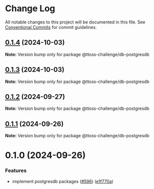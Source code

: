 # Change Log

All notable changes to this project will be documented in this file.
See [Conventional Commits](https://conventionalcommits.org) for commit guidelines.

## [0.1.4](https://github.com/ttoss/ttoss/compare/@ttoss-challenge/db-postgresdb@0.1.3...@ttoss-challenge/db-postgresdb@0.1.4) (2024-10-03)

**Note:** Version bump only for package @ttoss-challenge/db-postgresdb

## [0.1.3](https://github.com/ttoss/ttoss/compare/@ttoss-challenge/db-postgresdb@0.1.2...@ttoss-challenge/db-postgresdb@0.1.3) (2024-10-03)

**Note:** Version bump only for package @ttoss-challenge/db-postgresdb

## [0.1.2](https://github.com/ttoss/ttoss/compare/@ttoss-challenge/db-postgresdb@0.1.1...@ttoss-challenge/db-postgresdb@0.1.2) (2024-09-27)

**Note:** Version bump only for package @ttoss-challenge/db-postgresdb

## [0.1.1](https://github.com/ttoss/ttoss/compare/@ttoss-challenge/db-postgresdb@0.1.0...@ttoss-challenge/db-postgresdb@0.1.1) (2024-09-26)

**Note:** Version bump only for package @ttoss-challenge/db-postgresdb

# 0.1.0 (2024-09-26)

### Features

- implement postgresdb packages ([#596](https://github.com/ttoss/ttoss/issues/596)) ([e1f770a](https://github.com/ttoss/ttoss/commit/e1f770a1f996ab34a66376e384188c65366bd5db))
